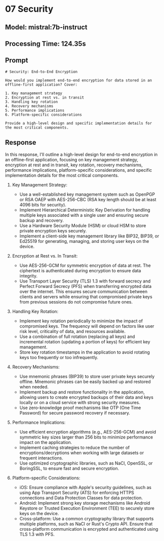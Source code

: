 # 07 Security

## Model: mistral:7b-instruct

## Processing Time: 124.35s

## Prompt

```
# Security: End-to-End Encryption

How would you implement end-to-end encryption for data stored in an offline-first application? Cover:

1. Key management strategy
2. Encryption at rest vs. in transit
3. Handling key rotation
4. Recovery mechanisms
5. Performance implications
6. Platform-specific considerations

Provide a high-level design and specific implementation details for the most critical components.

```

## Response

In this response, I'll outline a high-level design for end-to-end encryption in an offline-first application, focusing on key management strategy, encryption at rest and in transit, key rotation, recovery mechanisms, performance implications, platform-specific considerations, and specific implementation details for the most critical components.

1. Key Management Strategy:
   - Use a well-established key management system such as OpenPGP or RSA OAEP with AES-256-CBC (RSA key length should be at least 4096 bits for security).
   - Implement Hierarchical Deterministic Key Derivation for handling multiple keys associated with a single user and ensuring secure backup and recovery.
   - Use a Hardware Security Module (HSM) or cloud HSM to store private encryption keys securely.
   - Implement a client-side key management library like BIP32, BIP39, or Ed25519 for generating, managing, and storing user keys on the device.

2. Encryption at Rest vs. In Transit:
   - Use AES-256-GCM for symmetric encryption of data at rest. The ciphertext is authenticated during encryption to ensure data integrity.
   - Use Transport Layer Security (TLS) 1.3 with forward secrecy and Perfect Forward Secrecy (PFS) when transferring encrypted data over the internet. This ensures secure communication between clients and servers while ensuring that compromised private keys from previous sessions do not compromise future ones.

3. Handling Key Rotation:
   - Implement key rotation periodically to minimize the impact of compromised keys. The frequency will depend on factors like user risk level, criticality of data, and resources available.
   - Use a combination of full rotation (replacing all keys) and incremental rotation (updating a portion of keys) for efficient key management.
   - Store key rotation timestamps in the application to avoid rotating keys too frequently or too infrequently.

4. Recovery Mechanisms:
   - Use mnemonic phrases (BIP39) to store user private keys securely offline. Mnemonic phrases can be easily backed up and restored when needed.
   - Implement backup and restore functionality in the application, allowing users to create encrypted backups of their data and keys locally or on a cloud service with strong security measures.
   - Use zero-knowledge proof mechanisms like OTP (One Time Password) for secure password recovery if necessary.

5. Performance Implications:
   - Use efficient encryption algorithms (e.g., AES-256-GCM) and avoid symmetric key sizes larger than 256 bits to minimize performance impact on the application.
   - Implement caching strategies to reduce the number of encryptions/decryptions when working with large datasets or frequent interactions.
   - Use optimized cryptographic libraries, such as NaCl, OpenSSL, or BoringSSL, to ensure fast and secure encryption.

6. Platform-specific Considerations:
   - iOS: Ensure compliance with Apple's security guidelines, such as using App Transport Security (ATS) for enforcing HTTPS connections and Data Protection Classes for data protection.
   - Android: Implement strong key storage mechanisms like Android Keystore or Trusted Execution Environment (TEE) to securely store keys on the device.
   - Cross-platform: Use a common cryptography library that supports multiple platforms, such as NaCl or Rust's Crypto API. Ensure that cross-platform communication is encrypted and authenticated using TLS 1.3 with PFS.